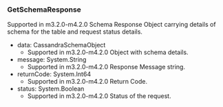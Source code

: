 ### GetSchemaResponse
Supported in m3.2.0-m4.2.0
Schema Response Object carrying details of schema for the table and request status details.

- data: CassandraSchemaObject
  - Supported in m3.2.0-m4.2.0
Object with schema details.
- message: System.String
  - Supported in m3.2.0-m4.2.0
Response Message string.
- returnCode: System.Int64
  - Supported in m3.2.0-m4.2.0
Return Code.
- status: System.Boolean
  - Supported in m3.2.0-m4.2.0
Status of the request.
